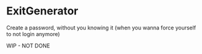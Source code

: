 # ExitGenerator
Create a password, without you knowing it (when you wanna force yourself to not login anymore)

WIP - NOT DONE

